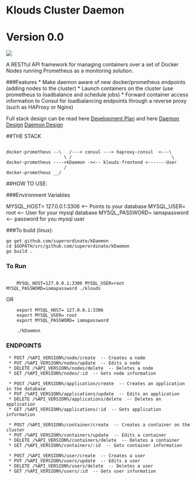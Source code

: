 # Klouds Cluster Daemon
# Version 0.0 

<img src="http://www.ozzadar.com/klouds.png" align="center"/>


A RESTful API framework for managing containers over a set of Docker Nodes running Prometheus as a monitoring solution.

###Features
	* Make daemon aware of new docker/prometheus endpoints (adding nodes to the cluster)
	* Launch containers on the cluster (use prometheus to loadbalance and schedule jobs)
	* Forward container access information to Consul for loadbalancing endpoints through a reverse proxy (such as HAProxy or Nginx)


Full stack design can be read here 
	 [Development Plan][Development Plan] and here
	 [Daemon Design] [Daemon Design]


##THE STACK

```

docker-prometheus --\   /---> consul ---> haproxy-consul  <---\
			   		  \	/									   \
docker-prometheus ---->kDaemon -><-- klouds-frontend <-------User
			   		  /					 
docker-prometheus __/	 

```


##HOW TO USE:

###Environment Variables

MYSQL_HOST= 127.0.0.1:3306	 			<-- Points to your database
MYSQL_USER= root						<-- User for your mysql database
MYSQL_PASSWORD= iamapassword			<-- password for you mysql user


###To build (linux):


```
go get github.com/superordinate/kDaemon
cd $GOPATH/src/github.com/superordinate/kDaemon
go build .

```
### To Run

``` 

	MYSQL_HOST=127.0.0.1:3306 MYSQL_USER=root MYSQL_PASSWORD=iamapassword ./klouds

```

OR

```
	export MYSQL_HOST= 127.0.0.1:3306
	export MYSQL_USER= root	
	export MYSQL_PASSWORD= iamapassword

	./kDaemon

```

### ENDPOINTS
```
 * POST /%API_VERSION%/node/create  -- Creates a node
 * PUT /%API_VERSION%/nodes/update  -- Edits a node
 * DELETE /%API_VERSION%/nodes/delete  -- Deletes a node
 * GET /%API_VERSION%/nodes/:id  -- Gets node information
 
 * POST /%API_VERSION%/application/create  -- Creates an application in the database
 * PUT /%API_VERSION%/applications/update  -- Edits an application
 * DELETE /%API_VERSION%/applications/delete  -- Deletes an application
 * GET /%API_VERSION%/applications/:id  -- Gets application information

 * POST /%API_VERSION%/container/create  -- Creates a container on the cluster
 * PUT /%API_VERSION%/containers/update  -- Edits a container
 * DELETE /%API_VERSION%/containers/delete  -- Deletes a container
 * GET /%API_VERSION%/containers/:id  -- Gets container information

 * POST /%API_VERSION%/user/create  -- Creates a user
 * PUT /%API_VERSION%/users/update  -- Edits a user
 * DELETE /%API_VERSION%/users/delete  -- Deletes a user
 * GET /%API_VERSION%/users/:id  -- Gets user information
 ```

[Development Plan]: https://docs.google.com/document/d/1A4-0g1E52wdW9L-hoeAZzay5Uotv1GcBPtXLU1msw2w/edit?usp=sharing
[Daemon Design]: https://docs.google.com/document/d/1EkI7uQzdt1xMwb1etcweYQFCLthK_l9aHZvHOunshzs/edit?usp=sharing
